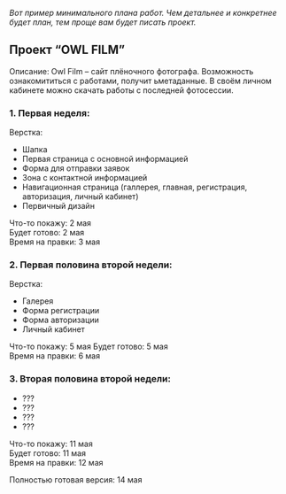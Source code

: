 *Вот пример минимального плана работ. Чем детальнее и конкретнее будет план, тем проще вам будет писать проект.*

## Проект “OWL FILM”

Описание:
Owl Film – сайт плёночного фотографа. Возможность ознакомититься с работами, получит ьметаданные. В своём личном кабинете можно скачать работы с последней фотосессии.


### 1. Первая неделя: 

Верстка:
- Шапка
- Первая страница с основной информацией
- Форма для отправки заявок
- Зона с контактной информацией
- Навигационная страница (галлерея, главная, регистрация, авторизация, личный кабинет)  
- Первичный дизайн

Что-то покажу: 2 мая  
Будет готово: 2 мая  
Время на правки: 3 мая

### 2. Первая половина второй недели:

Верстка:
- Галерея
- Форма регистрации
- Форма авторизации
- Личный кабинет

Что-то покажу: 5 мая 
Будет готово: 5 мая  
Время на правки: 6 мая

### 3. Вторая половина второй недели:

- ???
- ???
- ???
- ???

Что-то покажу: 11 мая  
Будет готово: 11 мая  
Время на правки: 12 мая

Полностью готовая версия: 14 мая
